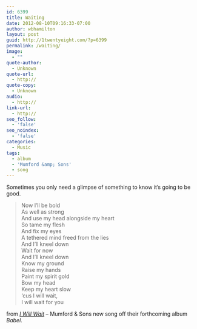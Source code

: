 ```yaml
---
id: 6399
title: Waiting
date: 2012-08-10T09:16:33-07:00
author: wbhamilton
layout: post
guid: http://1twentyeight.com/?p=6399
permalink: /waiting/
image:
  - ""
quote-author:
  - Unknown
quote-url:
  - http://
quote-copy:
  - Unknown
audio:
  - http://
link-url:
  - http://
seo_follow:
  - 'false'
seo_noindex:
  - 'false'
categories:
  - Music
tags:
  - album
  - 'Mumford &amp; Sons'
  - song
---
```

Sometimes you only need a glimpse of something to know it&#8217;s going to be good.

> Now I&#8217;ll be bold  
> As well as strong  
> And use my head alongside my heart  
> So tame my flesh  
> And fix my eyes  
> A tethered mind freed from the lies  
> And I&#8217;ll kneel down  
> Wait for now  
> And I&#8217;ll kneel down  
> Know my ground  
> Raise my hands  
> Paint my spirit gold  
> Bow my head  
> Keep my heart slow  
> &#8216;cus I will wait,  
> I will wait for you

from _[I Will Wait](http://www.amazon.com/gp/product/B008UU8ED2/ref=as_li_ss_tl?ie=UTF8&camp=1789&creative=390957&creativeASIN=B008UU8ED2&linkCode=as2&tag=1twentyeight-20)_ – Mumford & Sons new song off their forthcoming album _Babel_.